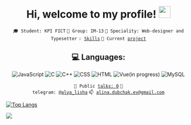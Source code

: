<h1 align="center">Hi, welcome to my profile!
<img src="https://github.com/blackcater/blackcater/raw/main/images/Hi.gif" height="32"/></h1>

<center>

<code>🎓 Student: KPI FICT</code>
<code>🎪 Group: IM-13</code>
<code>👷 Speciality: Web-designer and Typesetter</code>
<code>💡 [Skills](SKILLS.md)</code>
<code>🧻 Current [project](https://github.com/AlinaDubchak/OOP-Labs/tree/main/Program%20for%20processing%20raster%20images)</code><br>
  
## 💻 Languages:
![JavaScript](https://img.shields.io/badge/javascript-%23323330.svg?style=for-the-badge&logo=javascript&logoColor=%23F7DF1E)
![C](https://img.shields.io/badge/c-%2300599C.svg?style=for-the-badge&logo=c&logoColor=white)
![C++](https://img.shields.io/badge/c++-%2300599C.svg?style=for-the-badge&logo=c%2B%2B&logoColor=white)
![CSS](https://img.shields.io/badge/css-%231572B6.svg?style=for-the-badge&logo=css&logoColor=white)
![HTML](https://img.shields.io/badge/HTML5-E34F26?style=for-the-badge&logo=html5&logoColor=white)
![Vue](https://img.shields.io/badge/Vue.js-35495E?style=for-the-badge&logo=vue.js&logoColor=4FC08D)(in progress)
![MySQL](https://img.shields.io/badge/MySQL-00000F?style=for-the-badge&logo=mysql&logoColor=white)

<code>📢 Public [talks: 0](TALKS.md)</code>
<code>💬 telegram: [@alya_lisha](https://telegram.me/alya_lisha)</code>
<code>📫 [alina.dubchak.ev@gmail.com](mailto:alina.dubchak.ev@gmail.com)</code>

</center>

[![Top Langs](https://github-readme-stats.vercel.app/api/top-langs/?username=AlinaDubchak&layout=compact)](https://https://github.com/AlinaDubchak/AlinaDubchak)

![](https://github-profile-summary-cards.vercel.app/api/cards/stats?username=AlinaDubchak&theme=solarized_dark)

